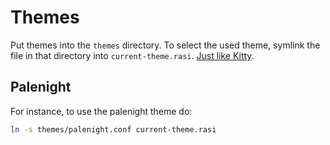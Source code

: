 # Themes

Put themes into the `themes` directory. To select the used theme, symlink the file in that directory into `current-theme.rasi`. [Just like Kitty](/../../.config/kitty).

## Palenight

For instance, to use the palenight theme do:

```sh
ln -s themes/palenight.conf current-theme.rasi
```
